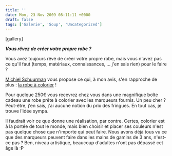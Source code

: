 ```yaml
---
title: ''
date: Mon, 23 Nov 2009 08:11:11 +0000
draft: false
tags: ['Galerie', 'Soup', 'Uncategorized']
---
```


\[gallery\]

**_Vous rêvez de créer votre propre robe ?_**

Vous avez toujours rêvé de créer votre propre robe, mais vous n'avez pas ce qu'il faut (temps, matériaux, connaissances, … j'en sais rien) pour le faire ?

[Michiel Schuurman](http://www.michielschuurman.nl/) vous propose ce qui, à mon avis, s'en rapproche de plus : [la robe à colorier](http://www.michielschuurman.nl/2009/06/colouring-dress-for-sale.html) !

Pour quelque 250€ vous recevrez chez vous dans une magnifique boîte cadeau une robe prête à colorier avec les marqueurs fournis. Un peu cher ? Peut-être, j'en sais, j'ai aucune notion du prix des fringues. En tout cas, je trouve l'idée sympa.

Il faudrait voir ce que donne une réalisation, par contre. Certes, colorier est à la portée de tout le monde, mais bien choisir et placer ses couleurs n'est pas quelque chose que n'importe qui peut faire. Nous avons déjà tous vu ce que des marqueurs peuvent faire dans les mains de gamins de 3 ans, n'est-ce pas ? Ben, niveau artistique, beaucoup d'adultes n'ont pas dépassé cet âge là :P